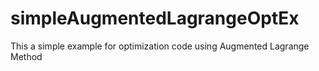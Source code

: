 # simpleAugmentedLagrangeOptEx
This a simple example for optimization code using Augmented Lagrange Method
